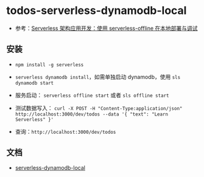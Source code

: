 # todos-serverless-dynamodb-local

- 参考：[Serverless 架构应用开发：使用 serverless-offline 在本地部署与调试](https://www.phodal.com/blog/serverless-architecture-development-serverless-offline-localhost-debug-test/)

## 安装

- `npm install -g serverless`
- `serverless dynamodb install`，如需单独启动 dynamodb，使用 `sls dynamodb start`
- 服务启动： `serverless offline start` 或者 `sls offline start`

- 测试数据写入： `curl -X POST -H "Content-Type:application/json" http://localhost:3000/dev/todos --data '{ "text": "Learn Serverless" }'`
- 查询：`http://localhost:3000/dev/todos`

## 文档

- [serverless-dynamodb-local](https://www.npmjs.com/package/serverless-dynamodb-local)
